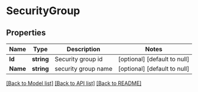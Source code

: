 # SecurityGroup

## Properties
Name | Type | Description | Notes
------------ | ------------- | ------------- | -------------
**Id** | **string** | Security group id | [optional] [default to null]
**Name** | **string** | security group name | [optional] [default to null]

[[Back to Model list]](../README.md#documentation-for-models) [[Back to API list]](../README.md#documentation-for-api-endpoints) [[Back to README]](../README.md)

